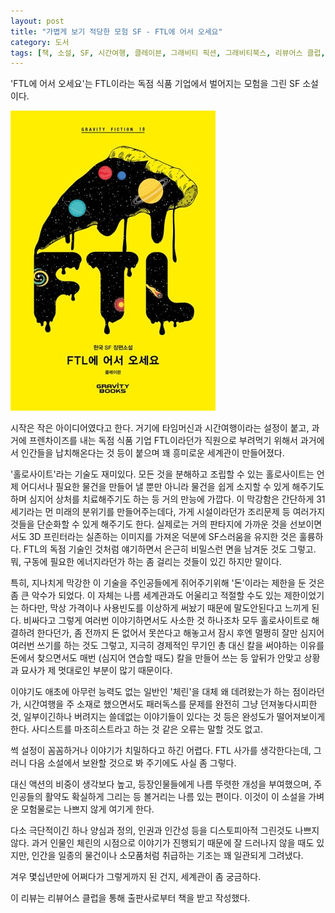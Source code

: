 ```yaml
---
layout: post
title: "가볍게 보기 적당한 모험 SF - FTL에 어서 오세요"
category: 도서
tags: [책, 소설, SF, 시간여행, 클레이븐, 그래비티 픽션, 그래비티북스, 리뷰어스 클럽, 서평]
---
```


'FTL에 어서 오세요'는
FTL이라는 독점 식품 기업에서 벌어지는 모험을 그린 SF 소설이다.

![표지](/images/book/welcome-to-ftl-book-h480.jpg)

시작은 작은 아이디어였다고 한다.
거기에 타임머신과 시간여행이라는 설정이 붙고,
과거에 프렌차이즈를 내는 독점 식품 기업 FTL이라던가
직원으로 부려먹기 위해서 과거에서 인간들을 납치해온다는 것 등이 붙으며
꽤 흥미로운 세계관이 만들어졌다.

'홀로사이트'라는 기술도 재미있다.
모든 것을 분해하고 조립할 수 있는 홀로사이트는
언제 어디서나 필요한 물건을 만들어 낼 뿐만 아니라
물건을 쉽게 소지할 수 있게 해주기도 하며
심지어 상처를 치료해주기도 하는 등
거의 만능에 가깝다.
이 막강함은 간단하게 31세기라는 먼 미래의 분위기를 만들어주는데다,
가게 시설이라던가 조리문제 등 여러가지 것들을 단순화할 수 있게 해주기도 한다.
실제로는 거의 판타지에 가까운 것을 선보이면서도
3D 프린터라는 실존하는 이미지를 가져온 덕분에 SF스러움을 유지한 것은 훌륭하다.
FTL의 독점 기술인 것처럼 얘기하면서 은근히 비밀스런 면을 남겨둔 것도 그렇고.
뭐, 구동에 필요한 에너지라던가 하는 좀 걸리는 것들이 있긴 하지만 말이다.

특히, 지나치게 막강한 이 기술을 주인공들에게 쥐어주기위해 '돈'이라는 제한을 둔 것은 좀 큰 악수가 되었다.
이 자체는 나름 세계관과도 어울리고 적절할 수도 있는 제한이었기는 하다만,
막상 가격이나 사용빈도를 이상하게 써놨기 때문에 말도안된다고 느끼게 된다.
비싸다고 그렇게 여러번 이야기하면서도 사소한 것 하나조차 모두 홀로사이트로 해결하려 한다던가,
좀 전까지 돈 없어서 못쓴다고 해놓고서 잠시 후엔 멀쩡히 잘만 심지어 여러번 쓰기를 하는 것도 그렇고,
지극히 경제적인 무기인 총 대신 칼을 써야하는 이유를 돈에서 찾으면서도
매번 (심지어 연습할 때도) 칼을 만들어 쓰는 등
앞뒤가 안맞고 상황과 묘사가 제 멋대로인 부분이 많기 때문이다.

이야기도 애초에 아무런 능력도 없는 일반인 '체린'을 대체 왜 데려왔는가 하는 점이라던가,
시간여행을 주 소재로 했으면서도 패러독스를 문제를 완전히 그냥 던져놓다시피한 것,
일부이긴하나 버려지는 쓸데없는 이야기들이 있다는 것 등은 완성도가 떨어져보이게 한다.
사디스트를 마조히스트라고 하는 것 같은 오류는 말할 것도 없고.

썩 설정이 꼼꼼하거나 이야기가 치밀하다고 하긴 어렵다.
FTL 사가를 생각한다는데, 그러니 다음 소설에서 보완할 것으로 봐 주기에도 사실 좀 그렇다.

대신 액션의 비중이 생각보다 높고,
등장인물들에게 나름 뚜렷한 개성을 부여했으며,
주인공들의 활약도 확실하게 그리는 등 볼거리는 나름 있는 편이다.
이것이 이 소설을 가벼운 모험물로는 나쁘지 않게 여기게 한다.

다소 극단적이긴 하나 양심과 정의, 인권과 인간성 등을 디스토피아적 그린것도 나쁘지 않다.
과거 인물인 체린의 시점으로 이야기가 진행되기 때문에 잘 드러나지 않을 때도 있지만,
인간을 일종의 물건이나 소모품처럼 취급하는 기조는 꽤 일관되게 그려냈다.

겨우 몇십년만에 어쩌다가 그렇게까지 된 건지,
세계관이 좀 궁금하다.



<div class="im im-info">
이 리뷰는 리뷰어스 클럽을 통해 출판사로부터 책을 받고 작성했다.
</div>
